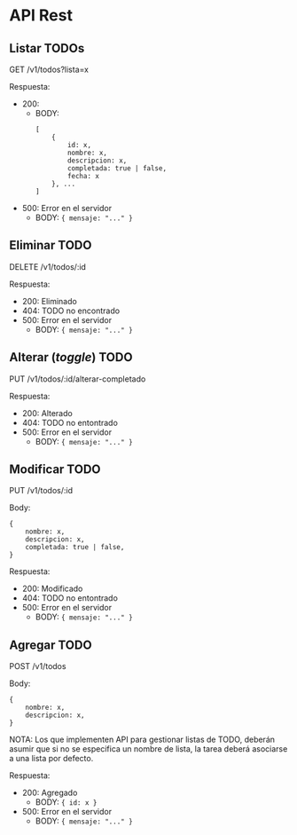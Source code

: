 # API Rest

## Listar TODOs

GET /v1/todos?lista=x

Respuesta:
- 200: 
	- BODY:
		```
		[
			{
				id: x,
				nombre: x,
				descripcion: x,
				completada: true | false,
				fecha: x
			}, ...
		]
		```
- 500: Error en el servidor
	- BODY: `{ mensaje: "..." }`

## Eliminar TODO

DELETE /v1/todos/:id

Respuesta:
- 200: Eliminado
- 404: TODO no encontrado
- 500: Error en el servidor
	- BODY: `{ mensaje: "..." }`

## Alterar (*toggle*) TODO

PUT /v1/todos/:id/alterar-completado

Respuesta:
- 200: Alterado
- 404: TODO no entontrado
- 500: Error en el servidor
	- BODY: `{ mensaje: "..." }`

## Modificar TODO

PUT /v1/todos/:id

Body:
```
{
	nombre: x,
	descripcion: x,
	completada: true | false,
}
```

Respuesta:
- 200: Modificado
- 404: TODO no entontrado
- 500: Error en el servidor
	- BODY: `{ mensaje: "..." }`

## Agregar TODO

POST /v1/todos

Body:
```
{
	nombre: x,
	descripcion: x,
}
```

NOTA: Los que implementen API para gestionar listas de TODO, deberán asumir que si no se especifica un nombre de lista, la tarea deberá asociarse
a una lista por defecto. 

Respuesta:
- 200: Agregado
	- BODY: `{ id: x }`
- 500: Error en el servidor
	- BODY: `{ mensaje: "..." }`

